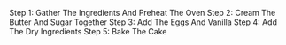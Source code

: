 Step 1: Gather The Ingredients And Preheat The Oven
Step 2: Cream The Butter And Sugar Together
Step 3: Add The Eggs And Vanilla
Step 4: Add The Dry Ingredients
Step 5: Bake The Cake